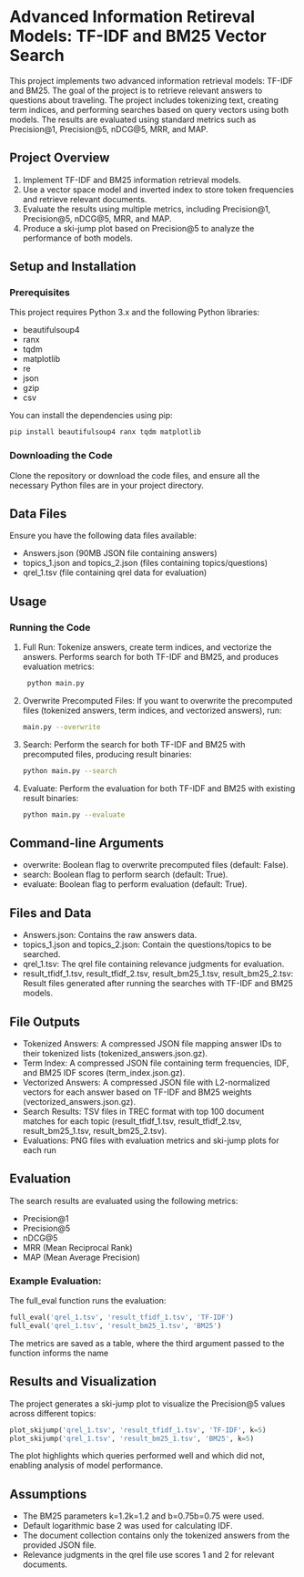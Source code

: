 # Advanced Information Retireval Models: TF-IDF and BM25 Vector Search

This project implements two advanced information retrieval models: TF-IDF and BM25. The goal of the project is to retrieve relevant answers to questions about traveling. The project includes tokenizing text, creating term indices, and performing searches based on query vectors using both models. The results are evaluated using standard metrics such as Precision@1, Precision@5, nDCG@5, MRR, and MAP.

## Project Overview
  1. Implement TF-IDF and BM25 information retrieval models.
  2. Use a vector space model and inverted index to store token frequencies and retrieve relevant documents.
  3. Evaluate the results using multiple metrics, including Precision@1, Precision@5, nDCG@5, MRR, and MAP.
  4. Produce a ski-jump plot based on Precision@5 to analyze the performance of both models.

## Setup and Installation
### Prerequisites
This project requires Python 3.x and the following Python libraries:

* beautifulsoup4
* ranx
* tqdm
* matplotlib
* re
* json
* gzip
* csv

You can install the dependencies using pip:
  
  ```python
  pip install beautifulsoup4 ranx tqdm matplotlib
  ```

### Downloading the Code

Clone the repository or download the code files, and ensure all the necessary Python files are in your project directory.

## Data Files

Ensure you have the following data files available:

* Answers.json (90MB JSON file containing answers)
* topics_1.json and topics_2.json (files containing topics/questions)
* qrel_1.tsv (file containing qrel data for evaluation)

## Usage
### Running the Code

1. Full Run: Tokenize answers, create term indices, and vectorize the answers. Performs search for both TF-IDF and BM25, and produces evaluation metrics:
   ```bash
    python main.py
    ```
  
2. Overwrite Precomputed Files: If you want to overwrite the precomputed files (tokenized answers, term indices, and vectorized answers), run:
     
    ```bash
    main.py --overwrite
    ```

3. Search: Perform the search for both TF-IDF and BM25 with precomputed files, producing result binaries:

    ```bash
    python main.py --search
    ```
    
4. Evaluate: Perform the evaluation for both TF-IDF and BM25 with existing result binaries:
   ```bash
   python main.py --evaluate
   ```

## Command-line Arguments

* overwrite: Boolean flag to overwrite precomputed files (default: False).
* search: Boolean flag to perform search (default: True).
* evaluate: Boolean flag to perform evaluation (default: True).

## Files and Data

* Answers.json: Contains the raw answers data.
* topics_1.json and topics_2.json: Contain the questions/topics to be searched.
* qrel_1.tsv: The qrel file containing relevance judgments for evaluation.
* result_tfidf_1.tsv, result_tfidf_2.tsv, result_bm25_1.tsv, result_bm25_2.tsv: Result files generated after running the searches with TF-IDF and BM25 models.

## File Outputs

* Tokenized Answers: A compressed JSON file mapping answer IDs to their tokenized lists (tokenized_answers.json.gz).
* Term Index: A compressed JSON file containing term frequencies, IDF, and BM25 IDF scores (term_index.json.gz).
* Vectorized Answers: A compressed JSON file with L2-normalized vectors for each answer based on TF-IDF and BM25 weights (vectorized_answers.json.gz).
* Search Results: TSV files in TREC format with top 100 document matches for each topic (result_tfidf_1.tsv, result_tfidf_2.tsv, result_bm25_1.tsv, result_bm25_2.tsv).
* Evaluations: PNG files with evaluation metrics and ski-jump plots for each run

## Evaluation

The search results are evaluated using the following metrics:

* Precision@1
* Precision@5
* nDCG@5
* MRR (Mean Reciprocal Rank)
* MAP (Mean Average Precision)

### Example Evaluation:

The full_eval function runs the evaluation:

```python
full_eval('qrel_1.tsv', 'result_tfidf_1.tsv', 'TF-IDF')
full_eval('qrel_1.tsv', 'result_bm25_1.tsv', 'BM25')
```
The metrics are saved as a table, where the third argument passed to the function informs the name

## Results and Visualization

The project generates a ski-jump plot to visualize the Precision@5 values across different topics:

```python
plot_skijump('qrel_1.tsv', 'result_tfidf_1.tsv', 'TF-IDF', k=5)
plot_skijump('qrel_1.tsv', 'result_bm25_1.tsv', 'BM25', k=5)
```

The plot highlights which queries performed well and which did not, enabling analysis of model performance.

## Assumptions

* The BM25 parameters k=1.2k=1.2 and b=0.75b=0.75 were used.
* Default logarithmic base 2 was used for calculating IDF.
* The document collection contains only the tokenized answers from the provided JSON file.
* Relevance judgments in the qrel file use scores 1 and 2 for relevant documents.
